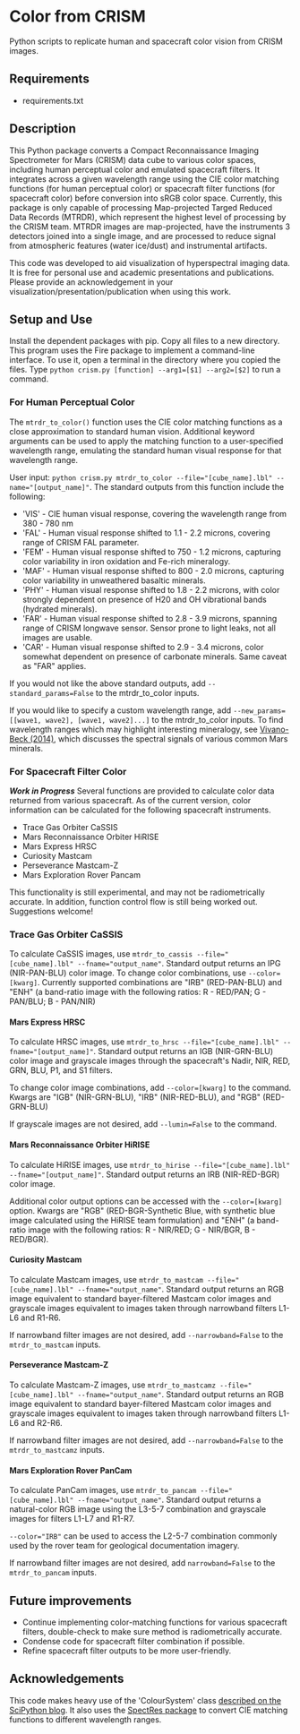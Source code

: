# Color from CRISM
Python scripts to replicate human and spacecraft color vision from CRISM images.

## Requirements
- requirements.txt

## Description

This Python package converts a Compact Reconnaissance Imaging Spectrometer for Mars (CRISM) data cube to various color spaces, including human perceptual color and emulated spacecraft filters. It integrates across a given wavelength range using the CIE color matching functions (for human perceptual color) or spacecraft filter functions (for spacecraft color) before conversion into sRGB color space. Currently, this package is only capable of processing Map-projected Targed Reduced Data Records (MTRDR), which represent the highest level of processing by the CRISM team. MTRDR images are map-projected, have the instruments 3 detectors joined into a single image, and are processed to reduce signal from atmospheric features (water ice/dust) and instrumental artifacts.

This code was developed to aid visualization of hyperspectral imaging data. It is free for personal use and academic presentations and publications. Please provide an acknowledgement in your visualization/presentation/publication when using this work.

## Setup and Use

Install the dependent packages with pip. Copy all files to a new directory. This program uses the Fire package to implement a command-line interface. To use it, open a terminal in the directory where you copied the files. Type `python crism.py [function] --arg1=[$1] --arg2=[$2]` to run a command. 

### For Human Perceptual Color

The `mtrdr_to_color()` function uses the CIE color matching functions as a close approximation to standard human vision. Additional keyword arguments can be used to apply the matching function to a user-specified wavelength range, emulating the standard human visual response for that wavelength range. 

User input: `python crism.py mtrdr_to_color --file="[cube_name].lbl" --name="[output_name]"`. The standard outputs from this function include the following:

- 'VIS' - CIE human visual response, covering the wavelength range from 380 - 780 nm
- 'FAL' - Human visual response shifted to 1.1 - 2.2 microns, covering range of CRISM FAL parameter.
- 'FEM' - Human visual response shifted to 750 - 1.2 microns, capturing color variability in iron oxidation and Fe-rich mineralogy.
- 'MAF' - Human visual response shifted to 800 - 2.0 microns, capturing color variability in unweathered basaltic minerals.
- 'PHY' - Human visual response shifted to 1.8 - 2.2 microns, with color strongly dependent on presence of H20 and OH vibrational bands (hydrated minerals). 
- 'FAR' - Human visual response shifted to 2.8 - 3.9 microns, spanning range of CRISM longwave sensor. Sensor prone to light leaks, not all images are usable. 
- 'CAR' - Human visual response shifted to 2.9 - 3.4 microns, color somewhat dependent on presence of carbonate minerals. Same caveat as "FAR" applies. 

If you would not like the above standard outputs, add `--standard_params=False` to the mtrdr_to_color inputs. 

If you would like to specify a custom wavelength range, add `--new_params=[[wave1, wave2], [wave1, wave2]...]` to the mtrdr_to_color inputs. To find wavelength ranges which may highlight interesting mineralogy, see [Vivano-Beck (2014)](https://agupubs.onlinelibrary.wiley.com/doi/full/10.1002/2014JE004627), which discusses the spectral signals of various common Mars minerals.

### For Spacecraft Filter Color
***Work in Progress***
Several functions are provided to calculate color data returned from various spacecraft. As of the current version, color information can be calculated for the following spacecraft instruments.

- Trace Gas Orbiter CaSSIS
- Mars Reconnaissance Orbiter HiRISE
- Mars Express HRSC
- Curiosity Mastcam
- Perseverance Mastcam-Z
- Mars Exploration Rover Pancam

This functionality is still experimental, and may not be radiometrically accurate. In addition, function control flow is still being worked out. Suggestions welcome!

### Trace Gas Orbiter CaSSIS
To calculate CaSSIS images, use `mtrdr_to_cassis --file="[cube_name].lbl" --fname="output_name"`. Standard output returns an IPG (NIR-PAN-BLU) color image. To change color combinations, use `--color=[kwarg]`. Currently supported combinations are "IRB" (RED-PAN-BLU) and "ENH" (a band-ratio image with the following ratios: R - RED/PAN; G - PAN/BLU; B - PAN/NIR)

#### Mars Express HRSC
To calculate HRSC images, use `mtrdr_to_hrsc --file="[cube_name].lbl" --fname="[output_name]"`. Standard output returns an IGB (NIR-GRN-BLU) color image and grayscale images through the spacecraft's Nadir, NIR, RED, GRN, BLU, P1, and S1 filters. 

To change color image combinations, add `--color=[kwarg]` to the command. Kwargs are "IGB" (NIR-GRN-BLU), "IRB" (NIR-RED-BLU), and "RGB" (RED-GRN-BLU)

If grayscale images are not desired, add `--lumin=False` to the command.

#### Mars Reconnaissance Orbiter HiRISE
To calculate HiRISE images, use `mtrdr_to_hirise --file="[cube_name].lbl" --fname="[output_name]"`. Standard output returns an IRB (NIR-RED-BGR) color image.

Additional color output options can be accessed with the `--color=[kwarg]` option. Kwargs are "RGB" (RED-BGR-Synthetic Blue, with synthetic blue image calculated using the HiRISE team formulation) and "ENH" (a band-ratio image with the following ratios: R - NIR/RED; G - NIR/BGR, B - RED/BGR).

#### Curiosity Mastcam
To calculate Mastcam images, use `mtrdr_to_mastcam --file="[cube_name].lbl" --fname="output_name"`. Standard output returns an RGB image equivalent to standard bayer-filtered Mastcam color images and grayscale images equivalent to images taken through narrowband filters L1-L6 and R1-R6. 

If narrowband filter images are not desired, add `--narrowband=False` to the `mtrdr_to_mastcam` inputs.

#### Perseverance Mastcam-Z
To calculate Mastcam-Z images, use `mtrdr_to_mastcamz --file="[cube_name].lbl" --fname="output_name"`. Standard output returns an RGB image equivalent to standard bayer-filtered Mastcam color images and grayscale images equivalent to images taken through narrowband filters L1-L6 and R2-R6. 

If narrowband filter images are not desired, add `--narrowband=False` to the `mtrdr_to_mastcamz` inputs.

#### Mars Exploration Rover PanCam
To calculate PanCam images, use `mtrdr_to_pancam --file="[cube_name].lbl" --fname="output_name"`. Standard output returns a natural-color RGB image using the L3-5-7 combination and grayscale images for filters L1-L7 and R1-R7. 

`--color="IRB"` can be used to access the L2-5-7 combination commonly used by the rover team for geological documentation imagery.

If narrowband filter images are not desired, add `narrowband=False` to the `mtrdr_to_pancam` inputs.


## Future improvements

- Continue implementing color-matching functions for various spacecraft filters, double-check to make sure method is radiometrically accurate.
- Condense code for spacecraft filter combination if possible.
- Refine spacecraft filter outputs to be more user-friendly.

## Acknowledgements
This code makes heavy use of the 'ColourSystem' class [described on the SciPython blog](https://scipython.com/blog/converting-a-spectrum-to-a-colour/). It also uses the [SpectRes package](https://spectres.readthedocs.io/en/latest/) to convert CIE matching functions to different wavelength ranges. 
